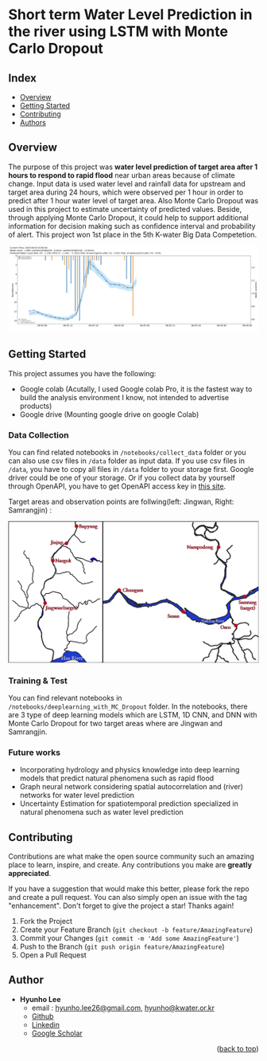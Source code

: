# Short term Water Level Prediction in the river using LSTM with Monte Carlo Dropout

## Index
  - [Overview](#overview) 
  - [Getting Started](#getting-started)
  - [Contributing](#contributing)
  - [Authors](#authors)


## Overview
The purpose of this project was **water level prediction of target area after 1 hours to respond to rapid flood** near urban areas because of climate change. Input data is used water level and rainfall data for upstream and target area during 24 hours, which were observed per 1 hour in order to predict after 1 hour water level of target area. Also Monte Carlo Dropout was used in this project to estimate uncertainty of predicted values. Beside, through applying Monte Carlo Dropout, it could help to support additional information for decision making such as confidence interval and probability of alert. This project won 1st place in the 5th K-water Big Data Competetion.

![](./header.png)


## Getting Started

This project assumes you have the following:

 - Google colab (Acutally, I used Google colab Pro, it is the fastest way to build the analysis environment I know, not intended to advertise products)
 - Google drive (Mounting google drive on google Colab)

### Data Collection

You can find related notebooks in `/notebooks/collect_data` folder or you can also use csv files in `/data` folder as input data.
If you use csv files in `/data`, you have to copy all files in `/data` folder to your storage first. Google driver could be one of your storage.
Or if you collect data by yourself through OpenAPI, you have to get OpenAPI access key in [this site](http://www.wamis.go.kr:8080/wamisweb/main/mainPage.do). 

Target areas and observation points are follwing(left: Jingwan, Right: Samrangjin) :

![](./targetarea.png)

### Training & Test

You can find relevant notebooks in `/notebooks/deeplearning_with_MC_Dropout` folder.
In the notebooks, there are 3 type of deep learning models which are LSTM, 1D CNN, and DNN with Monte Carlo Dropout for two target areas where are Jingwan and Samrangjin.

### Future works

 - Incorporating hydrology and physics knowledge into deep learning models that predict natural phenomena such as rapid flood
 - Graph neural network considering spatial autocorrelation and (river) networks for water level prediction
 - Uncertainty Estimation for spatiotemporal prediction specialized in natural phenomena such as water level prediction

<!-- CONTRIBUTING -->
## Contributing

Contributions are what make the open source community such an amazing place to learn, inspire, and create. Any contributions you make are **greatly appreciated**.

If you have a suggestion that would make this better, please fork the repo and create a pull request. You can also simply open an issue with the tag "enhancement".
Don't forget to give the project a star! Thanks again!

1. Fork the Project
2. Create your Feature Branch (`git checkout -b feature/AmazingFeature`)
3. Commit your Changes (`git commit -m 'Add some AmazingFeature'`)
4. Push to the Branch (`git push origin feature/AmazingFeature`)
5. Open a Pull Request


<!-- Authors -->
## Author
  - **Hyunho Lee** 
    - email : <hyunho.lee26@gmail.com>, <hyunho@kwater.or.kr>
    - [Github](https://github.com/hyunholee26)
    - [Linkedin](https://www.linkedin.com/in/hyunho-lee-91a473226/)
    - [Google Scholar](https://scholar.google.com/citations?user=_BauogcAAAAJ&hl=ko)

<p align="right">(<a href="#top">back to top</a>)</p>

